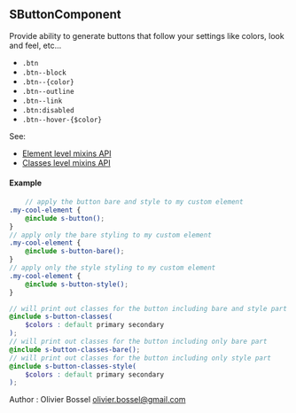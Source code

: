 ## SButtonComponent

Provide ability to generate buttons that follow your settings like colors, look and feel, etc...

- ```.btn```
- ```.btn--block```
- ```.btn--{color}```
- ```.btn--outline```
- ```.btn--link```
- ```.btn:disabled```
- ```.btn--hover-{$color}```

See:
- [Element level mixins API](./sass/_main.md)
- [Classes level mixins API](./sass/_classes.md)


#### Example
```scss
	// apply the button bare and style to my custom element
.my-cool-element {
	@include s-button();
}
// apply only the bare styling to my custom element
.my-cool-element {
	@include s-button-bare();
}
// apply only the style styling to my custom element
.my-cool-element {
	@include s-button-style();
}

// will print out classes for the button including bare and style part
@include s-button-classes(
	$colors : default primary secondary
);
// will print out classes for the button including only bare part
@include s-button-classes-bare();
// will print out classes for the button including only style part
@include s-button-classes-style(
	$colors : default primary secondary
);
```
Author : Olivier Bossel <olivier.bossel@gmail.com>